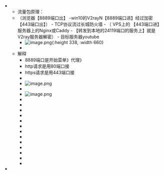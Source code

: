 -
	- 流量包原理：
	- （浏览器【8889端口出】 -win10的V2rayN【8889端口进】经过加密【443端口出】） - TCP协议流过长城防火墙 - （ VPS上的 【443端口进】服务器上的Nginx或Caddy - 【转发到本地的24119端口的服务上】就是V2ray服务器解密） - 目标服务器youtube
		- ![image.png](../assets/image_1630129313715_0.png){:height 338, :width 660}
		-
	- 解释
		- 8889端口是开始菜单》代理》
		- http请求是用80端口接
		- https请求是用443端口接
		-
		- ![image.png](../assets/image_1630129325085_0.png)
		-
		- ![image.png](../assets/image_1630129333619_0.png)
		-
		-
		-
		-
		-
		-
		-
		-
		-
		-
		-
		-
		-
-